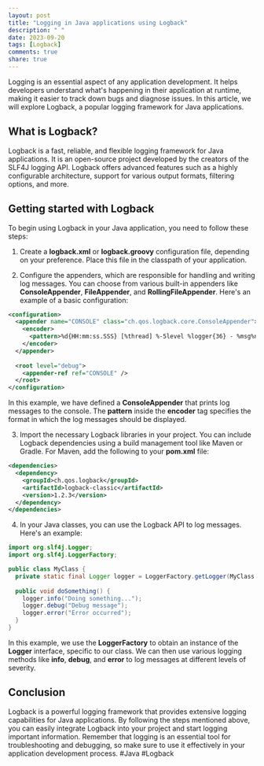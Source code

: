 ```yaml
---
layout: post
title: "Logging in Java applications using Logback"
description: " "
date: 2023-09-20
tags: [Logback]
comments: true
share: true
---
```


Logging is an essential aspect of any application development. It helps developers understand what's happening in their application at runtime, making it easier to track down bugs and diagnose issues. In this article, we will explore Logback, a popular logging framework for Java applications.

## What is Logback?
Logback is a fast, reliable, and flexible logging framework for Java applications. It is an open-source project developed by the creators of the SLF4J logging API. Logback offers advanced features such as a highly configurable architecture, support for various output formats, filtering options, and more.

## Getting started with Logback
To begin using Logback in your Java application, you need to follow these steps:

1. Create a **logback.xml** or **logback.groovy** configuration file, depending on your preference. Place this file in the classpath of your application.

2. Configure the appenders, which are responsible for handling and writing log messages. You can choose from various built-in appenders like **ConsoleAppender**, **FileAppender**, and **RollingFileAppender**. Here's an example of a basic configuration:

```xml
<configuration>
  <appender name="CONSOLE" class="ch.qos.logback.core.ConsoleAppender">
    <encoder>
      <pattern>%d{HH:mm:ss.SSS} [%thread] %-5level %logger{36} - %msg%n</pattern>
    </encoder>
  </appender>
  
  <root level="debug">
    <appender-ref ref="CONSOLE" />
  </root>
</configuration>
```

In this example, we have defined a **ConsoleAppender** that prints log messages to the console. The **pattern** inside the **encoder** tag specifies the format in which the log messages should be displayed.

3. Import the necessary Logback libraries in your project. You can include Logback dependencies using a build management tool like Maven or Gradle. For Maven, add the following to your **pom.xml** file:

```xml
<dependencies>
  <dependency>
    <groupId>ch.qos.logback</groupId>
    <artifactId>logback-classic</artifactId>
    <version>1.2.3</version>
  </dependency>
</dependencies>
```

4. In your Java classes, you can use the Logback API to log messages. Here's an example:

```java
import org.slf4j.Logger;
import org.slf4j.LoggerFactory;

public class MyClass {
  private static final Logger logger = LoggerFactory.getLogger(MyClass.class);
  
  public void doSomething() {
    logger.info("Doing something...");
    logger.debug("Debug message");
    logger.error("Error occurred");
  }
}
```

In this example, we use the **LoggerFactory** to obtain an instance of the **Logger** interface, specific to our class. We can then use various logging methods like **info**, **debug**, and **error** to log messages at different levels of severity.

## Conclusion
Logback is a powerful logging framework that provides extensive logging capabilities for Java applications. By following the steps mentioned above, you can easily integrate Logback into your project and start logging important information. Remember that logging is an essential tool for troubleshooting and debugging, so make sure to use it effectively in your application development process. #Java #Logback